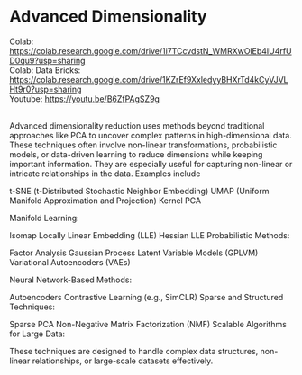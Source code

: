 #  Advanced Dimensionality 
Colab: https://colab.research.google.com/drive/1i7TCcvdstN_WMRXwOlEb4IU4rfUD0qu9?usp=sharing <br>
Colab: Data Bricks: https://colab.research.google.com/drive/1KZrEf9XxledyyBHXrTd4kCyVJVLHt9r0?usp=sharing <br>
Youtube: https://youtu.be/B6ZfPAgSZ9g
<br>
<br>
<body>
  Advanced dimensionality reduction uses methods beyond traditional approaches like PCA to uncover complex patterns in high-dimensional data. These techniques often involve non-linear transformations, probabilistic models, or data-driven learning to reduce dimensions while keeping important information. They are especially useful for capturing non-linear or intricate relationships in the data.
Examples include


t-SNE (t-Distributed Stochastic Neighbor Embedding)
UMAP (Uniform Manifold Approximation and Projection)
Kernel PCA <br>

Manifold Learning:

Isomap
Locally Linear Embedding (LLE)
Hessian LLE
Probabilistic Methods:

Factor Analysis
Gaussian Process Latent Variable Models (GPLVM)
Variational Autoencoders (VAEs) <br>

Neural Network-Based Methods:

Autoencoders
Contrastive Learning (e.g., SimCLR)
Sparse and Structured Techniques:

Sparse PCA
Non-Negative Matrix Factorization (NMF)
Scalable Algorithms for Large Data:

These techniques are designed to handle complex data structures, non-linear relationships, or large-scale datasets effectively.
  
</body>
